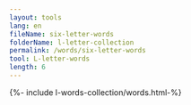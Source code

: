 ```yaml
---
layout: tools
lang: en
fileName: six-letter-words
folderName: l-letter-collection
permalink: /words/six-letter-words
tool: L-letter-words
length: 6
---
```

  
{%- include l-words-collection/words.html-%}
